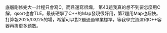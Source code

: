 底層剛修完大一計程只會寫C，而且還寫很爛。
第43題我真的想不到要怎麼用C解，qsort也會TLE。最後硬學了C++的Map發現很好用，第7題用Map也超快。
打算報2025/03/25的場，希望可以對2題通過畢業標準，等我學完資演和C++容器再拚更多題數。
